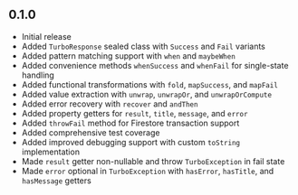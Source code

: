 ## 0.1.0

* Initial release
* Added `TurboResponse` sealed class with `Success` and `Fail` variants
* Added pattern matching support with `when` and `maybeWhen`
* Added convenience methods `whenSuccess` and `whenFail` for single-state handling
* Added functional transformations with `fold`, `mapSuccess`, and `mapFail`
* Added value extraction with `unwrap`, `unwrapOr`, and `unwrapOrCompute`
* Added error recovery with `recover` and `andThen`
* Added property getters for `result`, `title`, `message`, and `error`
* Added `throwFail` method for Firestore transaction support
* Added comprehensive test coverage
* Added improved debugging support with custom `toString` implementation
* Made `result` getter non-nullable and throw `TurboException` in fail state
* Made `error` optional in `TurboException` with `hasError`, `hasTitle`, and `hasMessage` getters
